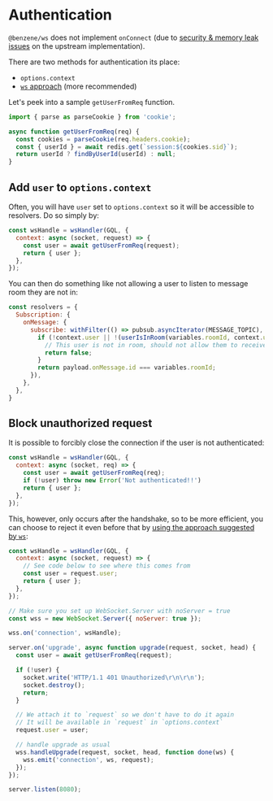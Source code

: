 # Authentication

`@benzene/ws` does not implement `onConnect` (due to [security & memory leak issues](https://github.com/apollographql/subscriptions-transport-ws/issues/349) on the upstream implementation). 

There are two methods for authentication its place:

- `options.context`
- [`ws` approach](https://github.com/websockets/ws#client-authentication) (more recommended)

Let's peek into a sample `getUserFromReq` function.

```js
import { parse as parseCookie } from 'cookie';

async function getUserFromReq(req) {
  const cookies = parseCookie(req.headers.cookie);
  const { userId } = await redis.get(`session:${cookies.sid}`);
  return userId ? findByUserId(userId) : null;
}
```

## Add `user` to `options.context`

Often, you will have `user` set to `options.context` so it will be accessible to resolvers. Do so simply by:

```js
const wsHandle = wsHandler(GQL, {
  context: async (socket, request) => {
    const user = await getUserFromReq(request);
    return { user };
  },
});
```

You can then do something like not allowing a user to listen to message room they are not in:

```js
const resolvers = {
  Subscription: {
    onMessage: {
      subscribe: withFilter(() => pubsub.asyncIterator(MESSAGE_TOPIC), (payload, variables, context) => {
        if (!context.user || !(userIsInRoom(variables.roomId, context.user.id))) {
          // This user is not in room, should not allow them to receive message
          return false;
        }
        return payload.onMessage.id === variables.roomId;
      }),
    },
  },
}
```

## Block unauthorized request

It is possible to forcibly close the connection if the user is not authenticated:

```js
const wsHandle = wsHandler(GQL, {
  context: async (socket, req) => {
    const user = await getUserFromReq(req);
    if (!user) throw new Error('Not authenticated!!')
    return { user };
  },
});
```

This, however, only occurs after the handshake, so to be more efficient, you can choose to reject it even before that by [using the approach suggested by `ws`](https://github.com/websockets/ws#client-authentication):

```js
const wsHandle = wsHandler(GQL, {
  context: async (socket, request) => {
    // See code below to see where this comes from
    const user = request.user;
    return { user };
  },
});

// Make sure you set up WebSocket.Server with noServer = true
const wss = new WebSocket.Server({ noServer: true });

wss.on('connection', wsHandle);

server.on('upgrade', async function upgrade(request, socket, head) {
  const user = await getUserFromReq(request);

  if (!user) {
    socket.write('HTTP/1.1 401 Unauthorized\r\n\r\n');
    socket.destroy();
    return;
  }

  // We attach it to `request` so we don't have to do it again
  // It will be available in `request` in `options.context`
  request.user = user;

  // handle upgrade as usual
  wss.handleUpgrade(request, socket, head, function done(ws) {
    wss.emit('connection', ws, request);
  });
});

server.listen(8080);
```


